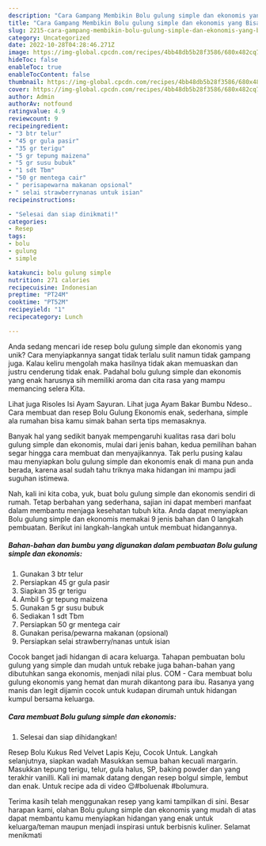 ```yaml
---
description: "Cara Gampang Membikin Bolu gulung simple dan ekonomis yang Bisa Manjain Lidah"
title: "Cara Gampang Membikin Bolu gulung simple dan ekonomis yang Bisa Manjain Lidah"
slug: 2215-cara-gampang-membikin-bolu-gulung-simple-dan-ekonomis-yang-bisa-manjain-lidah
category: Uncategorized
date: 2022-10-28T04:28:46.271Z
image: https://img-global.cpcdn.com/recipes/4bb48db5b28f3586/680x482cq70/bolu-gulung-simple-dan-ekonomis-foto-resep-utama.jpg
hideToc: false
enableToc: true
enableTocContent: false
thumbnail: https://img-global.cpcdn.com/recipes/4bb48db5b28f3586/680x482cq70/bolu-gulung-simple-dan-ekonomis-foto-resep-utama.jpg
cover: https://img-global.cpcdn.com/recipes/4bb48db5b28f3586/680x482cq70/bolu-gulung-simple-dan-ekonomis-foto-resep-utama.jpg
author: Admin
authorAv: notfound
ratingvalue: 4.9
reviewcount: 9
recipeingredient:
- "3 btr telur"
- "45 gr gula pasir"
- "35 gr terigu"
- "5 gr tepung maizena"
- "5 gr susu bubuk"
- "1 sdt Tbm"
- "50 gr mentega cair"
- " perisapewarna makanan opsional"
- " selai strawberrynanas untuk isian"
recipeinstructions:

- "Selesai dan siap dinikmati!"
categories:
- Resep
tags:
- bolu
- gulung
- simple

katakunci: bolu gulung simple 
nutrition: 271 calories
recipecuisine: Indonesian
preptime: "PT24M"
cooktime: "PT52M"
recipeyield: "1"
recipecategory: Lunch

---
```





Anda sedang mencari ide resep bolu gulung simple dan ekonomis yang unik? Cara menyiapkannya sangat tidak terlalu sulit namun tidak gampang juga. Kalau keliru mengolah maka hasilnya tidak akan memuaskan dan justru cenderung tidak enak. Padahal bolu gulung simple dan ekonomis yang enak harusnya sih memiliki aroma dan cita rasa yang mampu memancing selera Kita.





Lihat juga Risoles Isi Ayam Sayuran. Lihat juga Ayam Bakar Bumbu Ndeso.. Cara membuat dan resep Bolu Gulung Ekonomis enak, sederhana, simple ala rumahan bisa kamu simak bahan serta tips memasaknya.

Banyak hal yang sedikit banyak mempengaruhi kualitas rasa dari bolu gulung simple dan ekonomis, mulai dari jenis bahan, kedua pemilihan bahan segar hingga cara membuat dan menyajikannya. Tak perlu pusing kalau mau menyiapkan bolu gulung simple dan ekonomis enak di mana pun anda berada, karena asal sudah tahu triknya maka hidangan ini mampu jadi suguhan istimewa.






Nah, kali ini kita coba, yuk, buat bolu gulung simple dan ekonomis sendiri di rumah. Tetap berbahan yang sederhana, sajian ini dapat memberi manfaat dalam membantu menjaga kesehatan tubuh kita. Anda dapat menyiapkan Bolu gulung simple dan ekonomis memakai 9 jenis bahan dan 0 langkah pembuatan. Berikut ini langkah-langkah untuk membuat hidangannya.

<!--inarticleads1-->

##### Bahan-bahan dan bumbu yang digunakan dalam pembuatan Bolu gulung simple dan ekonomis:

1. Gunakan 3 btr telur
1. Persiapkan 45 gr gula pasir
1. Siapkan 35 gr terigu
1. Ambil 5 gr tepung maizena
1. Gunakan 5 gr susu bubuk
1. Sediakan 1 sdt Tbm
1. Persiapkan 50 gr mentega cair
1. Gunakan  perisa/pewarna makanan (opsional)
1. Persiapkan  selai strawberry/nanas untuk isian


Cocok banget jadi hidangan di acara keluarga. Tahapan pembuatan bolu gulung yang simple dan mudah untuk rebake juga bahan-bahan yang dibutuhkan sanga ekonomis, menjadi nilai plus. COM - Cara membuat bolu gulung ekonomis yang hemat dan murah dikantong para ibu. Rasanya yang manis dan legit dijamin cocok untuk kudapan dirumah untuk hidangan kumpul bersama keluarga. 

<!--inarticleads2-->

##### Cara membuat Bolu gulung simple dan ekonomis:


1. Selesai dan siap dihidangkan!

Resep Bolu Kukus Red Velvet Lapis Keju, Cocok Untuk. Langkah selanjutnya, siapkan wadah Masukkan semua bahan kecuali margarin. Masukkan tepung terigu, telur, gula halus, SP, baking powder dan yang terakhir vanilli. Kali ini mamak datang dengan resep bolgul simple, lembut dan enak. Untuk recipe ada di video 😉#boluenak #bolumura. 

Terima kasih telah menggunakan resep yang kami tampilkan di sini. Besar harapan kami, olahan Bolu gulung simple dan ekonomis yang mudah di atas dapat membantu kamu menyiapkan hidangan yang enak untuk keluarga/teman maupun menjadi inspirasi untuk berbisnis kuliner. Selamat menikmati
